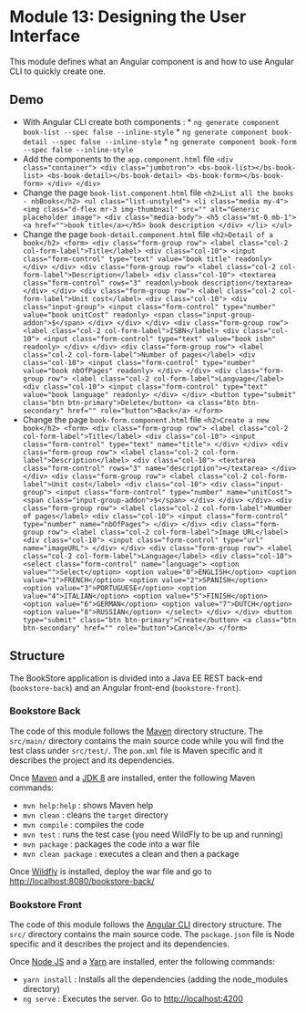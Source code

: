 # Module 13: Designing the User Interface

This module defines what an Angular component is and how to use Angular CLI to quickly create one.


## Demo 

* With Angular CLI create both components : * `ng generate component book-list --spec false --inline-style` * `ng generate component book-detail --spec false --inline-style` * `ng generate component book-form --spec false --inline-style`
* Add the components to the `app.component.html` file ``` <div class="container"> <div class="jumbotron"> <bs-book-list></bs-book-list> <bs-book-detail></bs-book-detail> <bs-book-form></bs-book-form> </div> </div> ```
* Change the page `book-list.component.html` file ``` <h2>List all the books - nbBooks</h2> <ul class="list-unstyled"> <li class="media my-4"> <img class="d-flex mr-3 img-thumbnail" src="" alt="Generic placeholder image"> <div class="media-body"> <h5 class="mt-0 mb-1"><a href="">book title</a></h5> book description </div> </li> </ul> ```
* Change the page `book-detail.component.html` file ``` <h2>Detail of a book</h2> <form> <div class="form-group row"> <label class="col-2 col-form-label">Title</label> <div class="col-10"> <input class="form-control" type="text" value="book title" readonly> </div> </div> <div class="form-group row"> <label class="col-2 col-form-label">Description</label> <div class="col-10"> <textarea class="form-control" rows="3" readonly>book description</textarea> </div> </div> <div class="form-group row"> <label class="col-2 col-form-label">Unit cost</label> <div class="col-10"> <div class="input-group"> <input class="form-control" type="number" value="book unitCost" readonly> <span class="input-group-addon">$</span> </div> </div> </div> <div class="form-group row"> <label class="col-2 col-form-label">ISBN</label> <div class="col-10"> <input class="form-control" type="text" value="book isbn" readonly> </div> </div> <div class="form-group row"> <label class="col-2 col-form-label">Number of pages</label> <div class="col-10"> <input class="form-control" type="number" value="book nbOfPages" readonly> </div> </div> <div class="form-group row"> <label class="col-2 col-form-label">Language</label> <div class="col-10"> <input class="form-control" type="text" value="book language" readonly> </div> </div> <button type="submit" class="btn btn-primary">Delete</button> <a class="btn btn-secondary" href="" role="button">Back</a> </form> ```
* Change the page `book-form.component.html` file ``` <h2>Create a new book</h2> <form> <div class="form-group row"> <label class="col-2 col-form-label">Title</label> <div class="col-10"> <input class="form-control" type="text" name="title"> </div> </div> <div class="form-group row"> <label class="col-2 col-form-label">Description</label> <div class="col-10"> <textarea class="form-control" rows="3" name="description"></textarea> </div> </div> <div class="form-group row"> <label class="col-2 col-form-label">Unit cost</label> <div class="col-10"> <div class="input-group"> <input class="form-control" type="number" name="unitCost"> <span class="input-group-addon">$</span> </div> </div> </div> <div class="form-group row"> <label class="col-2 col-form-label">Number of pages</label> <div class="col-10"> <input class="form-control" type="number" name="nbOfPages"> </div> </div> <div class="form-group row"> <label class="col-2 col-form-label">Image URL</label> <div class="col-10"> <input class="form-control" type="url" name="imageURL"> </div> </div> <div class="form-group row"> <label class="col-2 col-form-label">Language</label> <div class="col-10"> <select class="form-control" name="language"> <option value="">Select</option> <option value="0">ENGLISH</option> <option value="1">FRENCH</option> <option value="2">SPANISH</option> <option value="3">PORTUGUESE</option> <option value="4">ITALIAN</option> <option value="5">FINISH</option> <option value="6">GERMAN</option> <option value="7">DUTCH</option> <option value="8">RUSSIAN</option> </select> </div> </div> <button type="submit" class="btn btn-primary">Create</button> <a class="btn btn-secondary" href="" role="button">Cancel</a> </form> ```


## Structure 

The BookStore application is divided into a Java EE REST back-end (`bookstore-back`) and an Angular front-end (`bookstore-front`).


### Bookstore Back 

The code of this module follows the [Maven](http://maven.apache.org/) directory structure. The `src/main/` directory contains the main source code while you will find the test class under `src/test/`. The `pom.xml` file is Maven specific and it describes the project and its dependencies.

Once [Maven](http://maven.apache.org/) and a [JDK 8](http://www.oracle.com/technetwork/java/javase/downloads/index.html) are installed, enter the following Maven commands:

* `mvn help:help`       : shows Maven help
* `mvn clean`           : cleans the `target` directory
* `mvn compile`         : compiles the code
* `mvn test`            : runs the test case (you need WildFly to be up and running)
* `mvn package`         : packages the code into a war file
* `mvn clean package`   : executes a clean and then a package

Once [Wildfly](http://wildfly.org/) is installed, deploy the war file and go to [http://localhost:8080/bookstore-back/]()


### Bookstore Front 

The code of this module follows the [Angular CLI](https://github.com/angular/angular-cli) directory structure. The `src/` directory contains the main source code. The `package.json` file is Node specific and it describes the project and its dependencies.

Once [Node JS](https://nodejs.org/en/) and a [Yarn](yarnpkg.com) are installed, enter the following commands:

* `yarn install`        : Installs all the dependencies (adding the node_modules directory)
* `ng serve`            : Executes the server. Go to [http://localhost:4200]()
